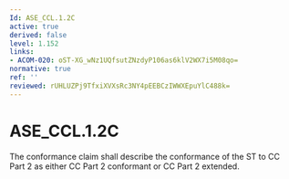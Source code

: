 ```yaml
---
Id: ASE_CCL.1.2C
active: true
derived: false
level: 1.152
links:
- ACOM-020: oST-XG_wNz1UQfsutZNzdyP106as6klV2WX7i5M08qo=
normative: true
ref: ''
reviewed: rUHLUZPj9TfxiXVXsRc3NY4pEEBCzIWWXEpuYlC488k=
---
```


# ASE_CCL.1.2C

The conformance claim shall describe the conformance of the ST to CC Part 2 as either CC Part 2 conformant or CC Part 2 extended.